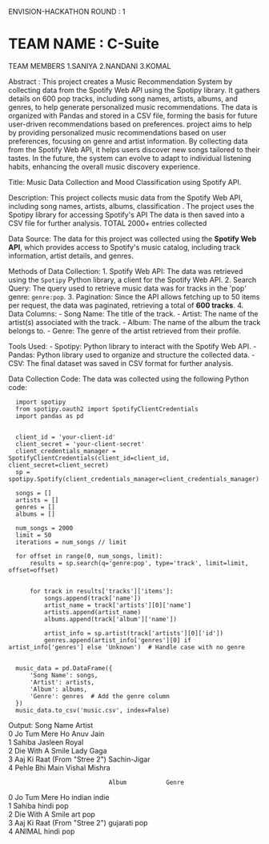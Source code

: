 ENVISION-HACKATHON
ROUND : 1 

# TEAM NAME : C-Suite
TEAM MEMBERS 
1.SANIYA
2.NANDANI
3.KOMAL

Abstract : 
        This project creates a Music Recommendation System by collecting data from the Spotify Web API using the Spotipy library.
        It gathers details on 600 pop tracks, including song names, artists, albums, and genres, to help generate personalized music recommendations.
        The data is organized with Pandas and stored in a CSV file, forming the basis for future user-driven recommendations based on preferences.
        project aims to help by providing personalized music recommendations based on user preferences, focusing on genre and artist information. By collecting data from the Spotify Web API, it helps users discover new songs tailored to their tastes. 
        In the future, the system can evolve to adapt to individual listening habits, enhancing the overall music discovery experience.
        
Title: Music Data Collection and Mood Classification using Spotify API.

Description: 
        This project collects music data from the Spotify Web API, including song names, artists, albums, classification . The project uses the Spotipy library for accessing Spotify's API
        The data is then saved into a CSV file for further analysis. TOTAL 2000+ entries collected

Data Source:
        The data for this project was collected using the **Spotify Web API**, which provides access to Spotify's music catalog, including track information, artist details, and genres.

Methods of Data Collection:
        1. Spotify Web API: The data was retrieved using the `Spotipy` Python library, a client for the Spotify Web API.
        2. Search Query: The query used to retrieve music data was for tracks in the 'pop' genre: `genre:pop`.
        3. Pagination: Since the API allows fetching up to 50 items per request, the data was paginated, retrieving a total of **600 tracks**.
        4. Data Columns:
           - Song Name: The title of the track.
           - Artist: The name of the artist(s) associated with the track.
           - Album: The name of the album the track belongs to.
           - Genre: The genre of the artist retrieved from their profile.

Tools Used:
         - Spotipy: Python library to interact with the Spotify Web API.
         - Pandas: Python library used to organize and structure the collected data.
         - CSV: The final dataset was saved in CSV format for further analysis.

Data Collection Code:
  The data was collected using the following Python code:

      import spotipy
      from spotipy.oauth2 import SpotifyClientCredentials
      import pandas as pd
      
      
      client_id = 'your-client-id'
      client_secret = 'your-client-secret'
      client_credentials_manager = SpotifyClientCredentials(client_id=client_id, client_secret=client_secret)
      sp = spotipy.Spotify(client_credentials_manager=client_credentials_manager)
      
      songs = []
      artists = []
      genres = [] 
      albums = []
      
      num_songs = 2000
      limit = 50  
      iterations = num_songs // limit  
      
      for offset in range(0, num_songs, limit):
          results = sp.search(q='genre:pop', type='track', limit=limit, offset=offset)
          
         
          for track in results['tracks']['items']:
              songs.append(track['name'])
              artist_name = track['artists'][0]['name']
              artists.append(artist_name)
              albums.append(track['album']['name'])
             
              artist_info = sp.artist(track['artists'][0]['id'])
              genres.append(artist_info['genres'][0] if artist_info['genres'] else 'Unknown')  # Handle case with no genre
      
      
      music_data = pd.DataFrame({
          'Song Name': songs,
          'Artist': artists,
          'Album': albums,
          'Genre': genres  # Add the genre column
      })
      music_data.to_csv('music.csv', index=False)


Output:
                      Song Name          Artist  
0                  Jo Tum Mere Ho       Anuv Jain   
1                          Sahiba   Jasleen Royal   
2                Die With A Smile       Lady Gaga   
3    Aaj Ki Raat (From "Stree 2")    Sachin-Jigar   
4                  Pehle Bhi Main   Vishal Mishra   
  

                                Album           Genre  
0                          Jo Tum Mere Ho  indian indie  
1                                  Sahiba     hindi pop  
2                        Die With A Smile       art pop  
3            Aaj Ki Raat (From "Stree 2")  gujarati pop  
4                                  ANIMAL     hindi pop  

